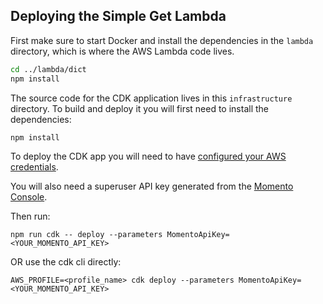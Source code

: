 ## Deploying the Simple Get Lambda

First make sure to start Docker and install the dependencies in the `lambda` directory, which is where the AWS Lambda code lives.

```bash
cd ../lambda/dict
npm install
```

The source code for the CDK application lives in this `infrastructure` directory.
To build and deploy it you will first need to install the dependencies:

```bash
npm install
```

To deploy the CDK app you will need to have [configured your AWS credentials](https://docs.aws.amazon.com/cli/latest/userguide/cli-chap-authentication.html#cli-chap-authentication-precedence).

You will also need a superuser API key generated from the [Momento Console](https://console.gomomento.com).

Then run:

```
npm run cdk -- deploy --parameters MomentoApiKey=<YOUR_MOMENTO_API_KEY>
```

OR use the cdk cli directly:

```
AWS_PROFILE=<profile_name> cdk deploy --parameters MomentoApiKey=<YOUR_MOMENTO_API_KEY>
```
